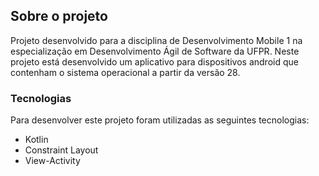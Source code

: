 ## Sobre o projeto

Projeto desenvolvido para a disciplina de Desenvolvimento Mobile 1 na especialização em Desenvolvimento Ágil de Software da UFPR. Neste projeto está desenvolvido um aplicativo para dispositivos android que contenham o sistema operacional a partir da versão 28.


### Tecnologias

Para desenvolver este projeto foram utilizadas as seguintes tecnologias:

* Kotlin
* Constraint Layout
* View-Activity
